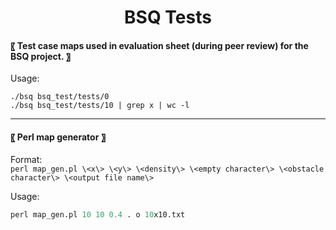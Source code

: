 <h1 align="center">
 BSQ Tests
</h1>

####  〖 Test case maps used in evaluation sheet (during peer review) for the BSQ project. 〗

Usage:
```
./bsq bsq_test/tests/0
./bsq bsq_test/tests/10 | grep x | wc -l
```

----
#### 〖 Perl map generator 〗

Format:  
```perl map_gen.pl \<x\> \<y\> \<density\> \<empty character\> \<obstacle character\> \<output file name\>```

Usage:
```perl
perl map_gen.pl 10 10 0.4 . o 10x10.txt
```
